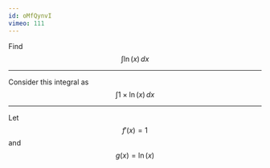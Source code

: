 ```yaml
---
id: oMfQynvI
vimeo: 111
---
```


Find
$$
\int \ln(x) \, dx
$$

---

Consider this integral as
$$
\int 1 \times \ln(x) \, dx
$$

---

Let
$$
f'(x) = 1
$$
and
$$
g(x) = \ln(x)
$$
